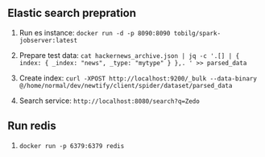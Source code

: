 ## Elastic search prepration

1. Run es instance: `docker run -d -p 8090:8090 tobilg/spark-jobserver:latest`

2. Prepare test data: `cat hackernews_archive.json | jq -c '.[] | { index: { _index: "news", _type: "mytype" } },. ' >> parsed_data`

3. Create index: `curl -XPOST http://localhost:9200/_bulk --data-binary @/home/normal/dev/newtify/client/spider/dataset/parsed_data`

4. Search service: `http://localhost:8080/search?q=Zedo`

## Run redis

1. `docker run -p 6379:6379 redis`
